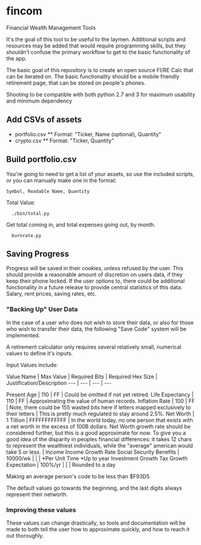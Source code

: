 # fincom
Financial Wealth Management Tools

It's the goal of this tool to be useful to the laymen.  Additional scripts and 
resources may be added that would require programming skills, but they shouldn't
confuse the primary workflow to get to the basic functionality of the app.

The basic goal of this repository is to create an open source FI/RE Calc that
can be iterated on.  The basic functionality should be a mobile friendly 
retirement page, that can be stored on people's phones.

Shooting to be compatible with both python 2.7 and 3 for maximum usability 
and minimum dependency


## Add CSVs of assets

* portfolio.csv
** Format: "Ticker, Name (optional), Quantity"
* crypto.csv
** Format: "Ticker, Quantity"


## Build portfolio.csv
You're going to need to get a list of your assets, so 
use the included scripts, or you can manually make one 
in the format:

```
Symbol, Readable Name, Quantity
```


Total Value:

```
  ./bin/total.py
```

Get total coming in, and total expenses going out, by month.

```
  burnrate.py
```


## Saving Progress

Progress will be saved in their cookies, unless refused by the user. This 
should provide a reasonable amount of discretion on users data, if they keep
their phone locked.  If the user options to, there could be additional 
functionality in a future release to provide central statistics of this data.
Salary, rent prices, saving rates, etc.

### "Backing Up" User Data 

In the case of a user who does not wish to store their data, or also for 
those who wish to transfer their data, the following "Save Code" system will 
be implemented.

A retirement calculator only requires several relatively small, numerical 
values to define it's inputs.  

Input Values include:


Value Name | Max Value | Required Bits | Required Hex Size | Justification/Description
--- | --- | --- | ---

Present Age | 110 | FF | Could be omitted if not yet retired.
Life Expectancy | 110 | FF | Approximating the value of human records.
Inflation Rate | 100 | FF | Note, there could be 155 wasted bits here if letters mapped exclusively to their letters | This is pretty much regulated to stay around 2.5%.
Net Worth | 1 Tillion | FFFFFFFFFFFF | In the world today, no one person that exists with a net worth in the excess of 100B dollars. Net Worth growth rate should be considered further, but this is a good approximate for now. To give you a good idea of the disparity in peoples financial differences: it takes 12 chars to represent the wealthiest individuals, while the "average" american would take 5 or less. |
Income 
Income Growth Rate
Social Security Benefits | 10000/wk | | | *Per Unit Time *Up to year
Investment Growth
Tax Growth Expectation | 100%/yr | | | Rounded to a day

Making an average person's code to be less than $F93D5

The default values go towards the beginning, and the last digits always represent their networth.

### Improving these values

These values can change drastically, so tools and documentation will be made to both tell the user how to approximate quickly, and how to reach it out thoroughly.
